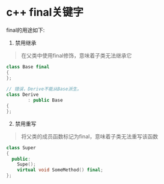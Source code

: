 # c++ final关键字
final的用途如下:
1. 禁用继承
> 在父类中使用final修饰，意味着子类无法继承它
```c++
class Base final
{
};
 
// 错误，Derive不能从Base派生。
class Derive
        : public Base
{
};
```

2. 禁用重写
> 将父类的成员函数标记为final，意味着子类无法重写该函数
```c++
class Super
{
  public:
    Supe();
    virtual void SomeMethod() final;
};
```
